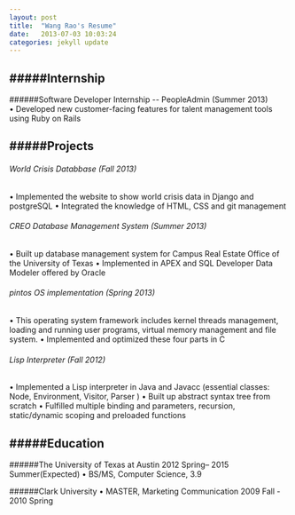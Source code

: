 ```yaml
---
layout: post
title:  "Wang Rao's Resume"
date:   2013-07-03 10:03:24
categories: jekyll update
---
```

  
#####Internship
------------------------------------------------------------------
######Software Developer Internship -- PeopleAdmin    (Summer 2013)  
 • Developed new customer-facing features for talent management tools using Ruby on Rails

    
#####Projects
------------------------------------------------------------------

<h6>World Crisis Databbase  (Fall 2013)</h6>
 • Implemented the website to show world crisis data in Django and postgreSQL  
 • Integrated the knowledge of HTML, CSS and git management
 
<h6>CREO Database Management System (Summer 2013)</h6>
 • Built up database management system for Campus Real Estate Office of the University of Texas  
 • Implemented in APEX and SQL Developer Data Modeler offered by Oracle  

<h6>pintos OS implementation      (Spring 2013)</h6>
 • This operating system framework includes kernel threads management, 
  loading and running user programs, virtual memory management and file system.  
 • Implemented and optimized these four parts in C  
   
<h6>Lisp Interpreter   (Fall 2012)</h6>
 • Implemented a Lisp interpreter in Java and Javacc (essential classes: Node, Environment, Visitor, Parser )  
 • Built up abstract syntax tree from scratch  
 • Fulfilled multiple binding and parameters, recursion, static/dynamic scoping and preloaded functions  


#####Education
------------------------------------------------------------------
######The University of Texas at Austin    2012 Spring– 2015 Summer(Expected)
 • BS/MS, Computer Science, 3.9  
  
######Clark University
 • MASTER, Marketing Communication 2009 Fall - 2010 Spring
  
